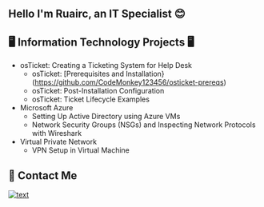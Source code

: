 ## Hello I'm Ruairc, an IT Specialist 😊

## 🖥️ Information Technology Projects 🖥️
* osTicket: Creating a Ticketing System for Help Desk
  * osTicket: [Prerequisites and Installation}(https://github.com/CodeMonkey123456/osticket-prereqs)
  * osTicket: Post-Installation Configuration
  * osTicket: Ticket Lifecycle Examples
* Microsoft Azure
  * Setting Up Active Directory using Azure VMs
  * Network Security Groups (NSGs) and Inspecting Network Protocols with Wireshark
* Virtual Private Network
  * VPN Setup in Virtual Machine

## 📩 Contact Me
[![text](https://img.shields.io/badge/LinkedIn-0077B5?style=for-the-badge&logo=linkedin&logoColor=white)](https://www.linkedin.com/in/ruairc-hannan-a40700198)

<!--
**CodeMonkey123456/CodeMonkey123456** is a ✨ _special_ ✨ repository because its `README.md` (this file) appears on your GitHub profile.

Here are some ideas to get you started:

- 🔭 I’m currently working on ...
- 🌱 I’m currently learning ...
- 👯 I’m looking to collaborate on ...
- 🤔 I’m looking for help with ...
- 💬 Ask me about ...
- 📫 How to reach me: ...
- 😄 Pronouns: ...
- ⚡ Fun fact: ...
-->
